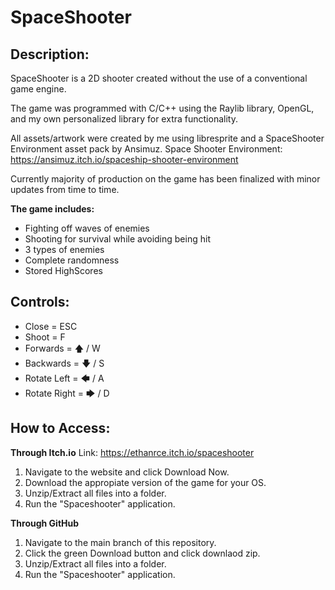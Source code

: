 # SpaceShooter

## Description:

SpaceShooter is a 2D shooter created without the use of a conventional game engine. 

The game was programmed with C/C++ using the Raylib library, OpenGL, and my own personalized library for extra functionality.

All assets/artwork were created by me using libresprite and a SpaceShooter Environment asset pack by Ansimuz.
Space Shooter Environment: https://ansimuz.itch.io/spaceship-shooter-environment

Currently majority of production on the game has been finalized with minor updates from time to time.

**The game includes:**
- Fighting off waves of enemies
- Shooting for survival while avoiding being hit
- 3 types of enemies
- Complete randomness
- Stored HighScores

## Controls:
- Close = ESC
- Shoot = F
- Forwards = 🡅 / W 
- Backwards = 🡇 / S
- Rotate Left = 🡄 / A 
- Rotate Right = 🡆 / D 

## How to Access:
**Through Itch.io**
Link: https://ethanrce.itch.io/spaceshooter
1. Navigate to the website and click Download Now.
2. Download the appropiate version of the game for your OS. 
3. Unzip/Extract all files into a folder.
4. Run the "Spaceshooter" application.

**Through GitHub**
1. Navigate to the main branch of this repository.
2. Click the green Download button and click downlaod zip.
3. Unzip/Extract all files into a folder.
4. Run the "Spaceshooter" application.
